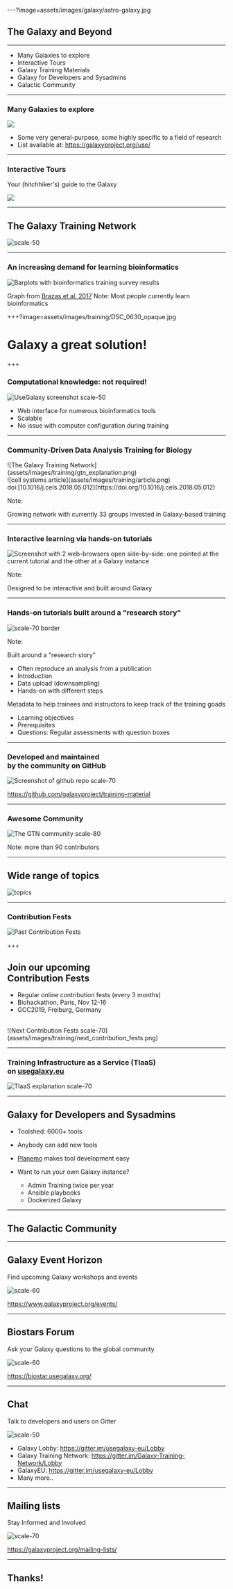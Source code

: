 ---?image=assets/images/galaxy/astro-galaxy.jpg

## The Galaxy and Beyond

---

- Many Galaxies to explore
- Interactive Tours
- Galaxy Training Materials
- Galaxy for Developers and Sysadmins
- Galactic Community

---

### Many Galaxies to explore


![](assets/images/galaxy/galaxy-instances.png)

- Some very general-purpose, some highly specific to a field of research
- List available at: https://galaxyproject.org/use/


---

### Interactive Tours

Your (hitchhiker's) guide to the Galaxy

![](https://crs4.github.io/Galaxy4Developers/images/galaxy_tour_demo.gif)

---

## The Galaxy Training Network

![scale-50](assets/images/training/cover_art.png)

---

### An increasing demand for learning bioinformatics

![Barplots with bioinformatics training survey results](assets/images/training/brazas_graphs_preferences.png)

Graph from [Brazas et al. 2017](https://doi.org/10.1093/bib/bbx100)
Note:
Most people currently learn bioinformatics

+++?image=assets/images/training/DSC_0630_opaque.jpg

# Galaxy a great solution!

+++

### Computational knowledge: not required!

![UseGalaxy screenshot scale-50](assets/images/training/usegalaxy.png)

- Web interface for numerous bioinformatics tools
- Scalable
- No issue with computer configuration during training

---

### Community-Driven Data Analysis Training for Biology

<div class="left">
![The Galaxy Training Network](assets/images/training/gtn_explanation.png)
</div>

<div class="right">
![cell systems article](assets/images/training/article.png)

<div class="small">doi:[10.1016/j.cels.2018.05.012](https://doi.org/10.1016/j.cels.2018.05.012)</div>
</div>


Note:

Growing network with currently 33 groups invested in Galaxy-based training

---

### Interactive learning via hands-on tutorials

![Screenshot with 2 web-browsers open side-by-side: one pointed at the current tutorial and the other at a Galaxy instance](assets/images/training/interactive_hands_on.png)

Note:

Designed to be interactive and built around Galaxy

---
### Hands-on tutorials built around a "research story"

![scale-70 border](assets/images/training/researchstoryfull.png)

Note:

Built around a "research story"
- Often reproduce an analysis from a publication
- Introduction
- Data upload (downsampling)
- Hands-on with different steps

Metadata to help trainees and instructors to keep track of the training goads
- Learning objectives
- Prerequisites
- Questions: Regular assessments with question boxes

---
### Developed and maintained <br>by the community on GitHub

![Screenshot of github repo scale-70](assets/images/training/github_screenshot.png)

https://github.com/galaxyproject/training-material

---
### Awesome Community

![The GTN community scale-80](assets/images/training/community.png)

Note:
more than 90 contributors

---

## Wide range of topics

![topics](assets/images/training/topics.png)


---
### Contribution Fests

![Past Contribution Fests](assets/images/training/past_contribution_fest.png)

+++

## Join our upcoming <br> Contribution Fests

- Regular online contribution fests (every 3 months)
- Biohackathon, Paris, Nov 12-16
- GCC2019, Freiburg, Germany

<br>

<div class="bottom">
![Next Contribution Fests scale-70](assets/images/training/next_contribution_fests.png)
</div>

---

### Training Infrastructure as a Service (TIaaS) <br>on [usegalaxy.eu](usegalaxy.eu)

![TIaaS explanation scale-70](assets/images/training/tiaas.png)

---

## Galaxy for Developers and Sysadmins

- Toolshed: 6000+ tools
- Anybody can add new tools
- [Planemo](https://planemo.readthedocs.io/en/latest/) makes tool development easy

- Want to run your own Galaxy instance?
  - Admin Training twice per year
  - Ansible playbooks
  - Dockerized Galaxy

---

## The Galactic Community

---

## Galaxy Event Horizon

Find upcoming Galaxy workshops and events

![scale-60](assets/images/galaxy/event-horizon.png)

https://www.galaxyproject.org/events/

---

## Biostars Forum

Ask your Galaxy questions to the global community

![scale-60](assets/images/galaxy/biostars-screenshot.png)

https://biostar.usegalaxy.org/

---

## Chat

Talk to developers and users on Gitter

![scale-50](assets/images/training/gitter.png)

- Galaxy Lobby: https://gitter.im/usegalaxy-eu/Lobby
- Galaxy Training Network: https://gitter.im/Galaxy-Training-Network/Lobby
- GalaxyEU: https://gitter.im/usegalaxy-eu/Lobby
- Many more..

---

## Mailing lists

Stay Informed and Involved

![scale-70](assets/images/galaxy/mailing-lists.png)

https://galaxyproject.org/mailing-lists/

---

## Thanks!





